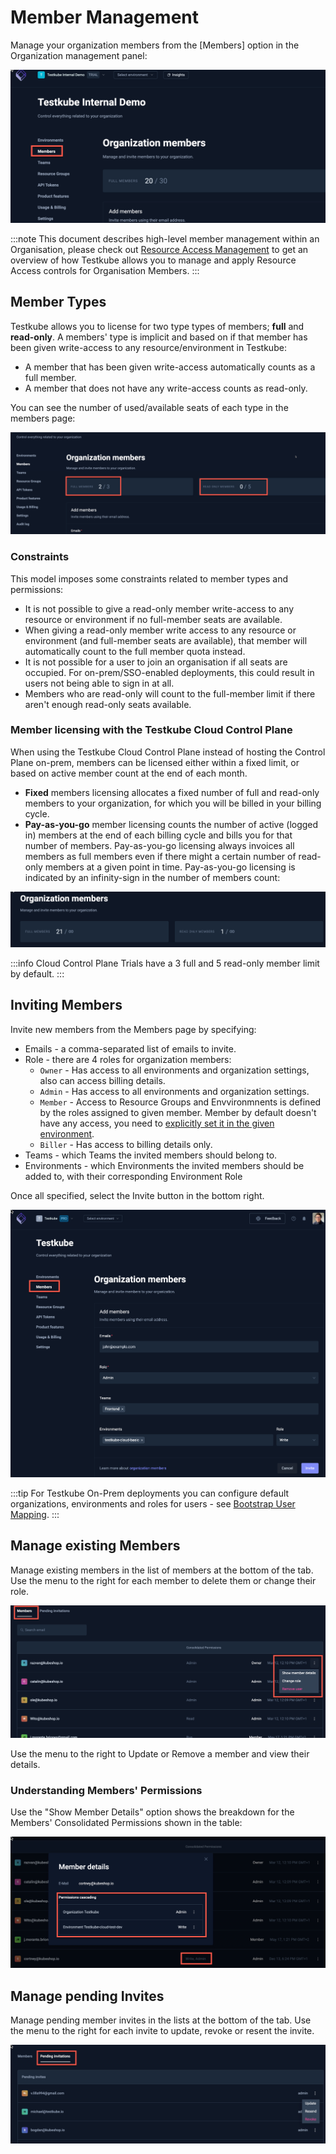 # Member Management

Manage your organization members from the [Members] option in the Organization management panel:

![Organisation Member Management](images/org-members.png)

:::note
This document describes high-level member management within an Organisation, please 
check out [Resource Access Management](/articles/resource-access-management) to get an overview of how Testkube
allows you to manage and apply Resource Access controls for Organisation Members.
:::

## Member Types

Testkube allows you to license for two type types of members; **full** and **read-only**. A members' type 
is implicit and based on if that member has been given write-access to any resource/environment in Testkube: 
- A member that has been given write-access automatically counts as a full member.
- A member that does not have any write-access counts as read-only.

You can see the number of used/available seats of each type in the members page:

![Fixed Member Limits](images/fixed-member-limits.png)

### Constraints 

This model imposes some constraints related to member types and permissions:

- It is not possible to give a read-only member write-access to any resource or environment if no 
  full-member seats are available.
- When giving a read-only member write access to any resource or environment (and full-member seats are available), 
  that member will automatically count to the full member quota instead.
- It is not possible for a user to join an organisation if all seats are occupied. For on-prem/SSO-enabled
  deployments, this could result in users not being able to sign in at all.
- Members who are read-only will count to the full-member limit if there aren't enough read-only seats available.

### Member licensing with the Testkube Cloud Control Plane

When using the Testkube Cloud Control Plane instead of hosting the Control Plane on-prem, members can be
licensed either within a fixed limit, or based on active member count at the end of each month.

- **Fixed** members licensing allocates a fixed number of full and read-only members to your organization, for which
  you will be billed in your billing cycle.
- **Pay-as-you-go** member licensing counts the number of active (logged in) members at the end of each 
  billing cycle and bills you for that number of members. Pay-as-you-go licensing always invoices all members as full
  members even if there might a certain number of read-only members at a given point in time. Pay-as-you-go licensing
  is indicated by an infinity-sign in the number of members count:

![Pay-as-you-go Member Count](images/infinite-org-members.png)

:::info
Cloud Control Plane Trials have a 3 full and 5 read-only member limit by default.
:::

## Inviting Members

Invite new members from the Members page by specifying: 
- Emails - a comma-separated list of emails to invite.
- Role - there are 4 roles for organization members:
  - `Owner` - Has access to all environments and organization settings, also can access billing details.
  - `Admin` - Has access to all environments and organization settings.
  - `Member` - Access to Resource Groups and Envvironmnents is defined by the roles assigned to given member. 
     Member by default doesn't have any access, you need to [explicitly set it in the given environment](environment-management.md). 
  - `Biller` - Has access to billing details only.
- Teams - which Teams the invited members should belong to.
- Environments - which Environments the invited members should be added to, with their corresponding Environment Role

Once all specified, select the Invite button in the bottom right.

![Organization Member Invite](../../img/organization-members.png)

:::tip
For Testkube On-Prem deployments you can configure default organizations, environments and roles for users - see 
[Bootstrap User Mapping](/articles/install/advanced-install#bootstrap-user-mapping).
:::

## Manage existing Members

Manage existing members in the list of members at the bottom of the tab. Use the menu to the right for 
each member to delete them or change their role.

![Organization Members](../../img/org-members-list.png)

Use the menu to the right to Update or Remove a member and view their details.

### Understanding Members' Permissions

Use the "Show Member Details" option shows the breakdown for the Members' Consolidated Permissions shown in the table:

![Member Permissions](images/member-permissions.png)

## Manage pending Invites

Manage pending member invites in the lists at the bottom of the tab. Use the menu to the right for
each invite to update, revoke or resent the invite.

![Organization Invites](../../img/organization-invites.png)

